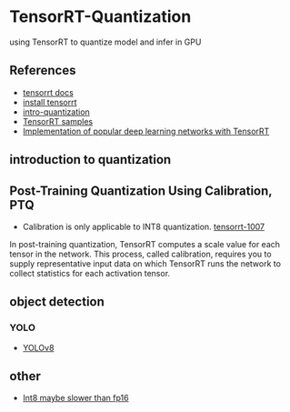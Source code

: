 # TensorRT-Quantization
using TensorRT to quantize model and infer in GPU

## References
- [tensorrt docs](https://docs.nvidia.com/deeplearning/tensorrt/latest/getting-started/quick-start-guide.html)
- [install tensorrt](https://docs.nvidia.com/deeplearning/tensorrt/latest/installing-tensorrt/installing.html)
- [intro-quantization](https://docs.nvidia.com/deeplearning/tensorrt/archives/tensorrt-1070/developer-guide/index.html#intro-quantization)
- [TensorRT samples](https://github.com/NVIDIA/TensorRT/tree/main/samples)
- [Implementation of popular deep learning networks with TensorRT](https://github.com/wang-xinyu/tensorrtx)

## introduction to quantization


## Post-Training Quantization Using Calibration, PTQ
- Calibration is only applicable to INT8 quantization. [tensorrt-1007](https://docs.nvidia.com/deeplearning/tensorrt/archives/tensorrt-1070/developer-guide/index.html#enable_int8_c)

In post-training quantization, TensorRT computes a scale value for each tensor in the network. This process, called calibration, requires you to supply representative input data on which TensorRT runs the network to collect statistics for each activation tensor.

## object detection
### YOLO
- [YOLOv8](./object_detection/YOLOv8/README.md)

## other
- [Int8 maybe slower than fp16](https://github.com/NVIDIA/TensorRT/issues/993)